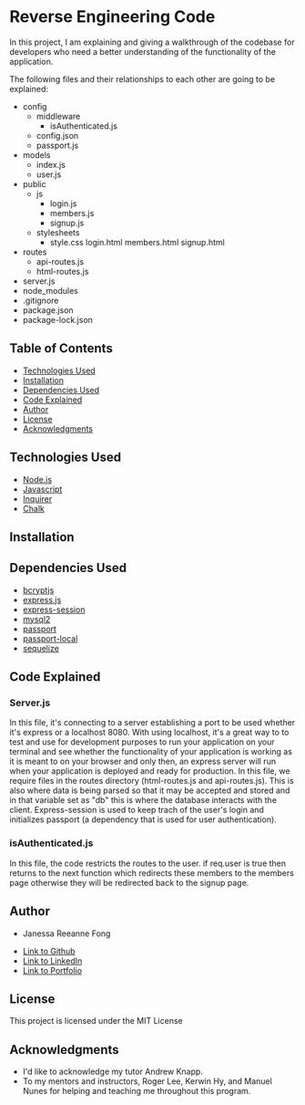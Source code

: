 # Reverse Engineering Code

In this project, I am explaining and giving a walkthrough of the codebase for developers who need a better understanding of the functionality of the application.

The following files and their relationships to each other are going to be explained: 

  * config
    * middleware
        - isAuthenticated.js
    - config.json
    - passport.js
  * models
    - index.js
    - user.js
  * public
    * js
        - login.js
        - members.js
        - signup.js
    * stylesheets
        - style.css
    login.html
    members.html
    signup.html
  * routes
    - api-routes.js
    - html-routes.js
  * server.js
  * node_modules
  * .gitignore
  * package.json
  * package-lock.json

## Table of Contents

* [Technologies Used](#technologies-used)
* [Installation](#installation)
* [Dependencies Used](#dependencies-used)
* [Code Explained](#code-explained)
* [Author](#author)
* [License](#license)
* [Acknowledgments](#acknowledgments)

## Technologies Used

* [Node.js](https://nodejs.org/en/)
* [Javascript](https://developer.mozilla.org/en-US/docs/Web/JavaScript)
* [Inquirer](https://www.npmjs.com/package/inquirer)
* [Chalk](https://www.npmjs.com/package/chalk)

## Installation

## Dependencies Used
  
 * [bcryptjs](#)
 * [express.js](#)
 * [express-session](#)
 * [mysql2](#)
 * [passport](#)
 * [passport-local](#)
 * [sequelize](#)

## Code Explained

### Server.js

In this file, it's connecting to a server establishing a port to be used whether it's express or a localhost 8080. With using localhost, it's a great way to to test and use for development purposes to run your application on your terminal and see whether the functionality of your application is working as it is meant to on your browser and only then, an express server will run when your application is deployed and ready for production. In this file, we require files in the routes directory (html-routes.js and api-routes.js). This is also where data is being parsed so that it may be accepted and stored and in that variable set as "db" this is where the database interacts with the client. Express-session is used to keep trach of the user's login and initializes passport (a dependency that is used for user authentication).

### isAuthenticated.js

In this file, the code restricts the routes to the user. if req.user is true then returns to the next function which redirects these members to the members page otherwise they will be redirected back to the signup page.


## Author

* Janessa Reeanne Fong

- [Link to Github](https://github.com/janessaref)
- [Link to LinkedIn](https://www.linkedin.com/in/janessafong)
- [Link to Portfolio](https://janessaref.github.io/my-portfolio/)

## License

This project is licensed under the MIT License 

## Acknowledgments

* I'd like to acknowledge my tutor Andrew Knapp.
* To my mentors and instructors, Roger Lee, Kerwin Hy, and Manuel Nunes for helping and teaching me throughout this program.
